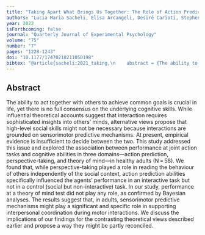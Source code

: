 ```yaml
--- 
title: "Taking Apart What Brings Us Together: The Role of Action Prediction, Perspective-Taking, and Theory of Mind in Joint Action"
authors: "Lucia Maria Sacheli, Elisa Arcangeli, Desiré Carioti, Stephen A. Butterfill and  Manuela Berlingeri"
year: 2022
isForthcoming: false
journal: "Quarterly Journal of Experimental Psychology"
volume: "75"
number: "7"
pages: "1228-1243"
doi: "10.1177/17470218211050198"
bibtex: "@article{sacheli:2021_taking,\n    abstract = {The ability to act together with others to achieve common goals is crucial in life, yet there is no full consensus on the underlying cognitive skills. While influential theoretical accounts suggest that interaction requires sophisticated insights into others' minds, alternative views propose that high-level social skills might not be necessary because interactions are grounded on sensorimotor predictive mechanisms. At present, empirical evidence is insufficient to decide between the two. This study addressed this issue and explored the association between performance at joint action tasks and cognitive abilities in three domains\\textemdash action prediction, perspective-taking, and theory of mind\\textemdash in healthy adults (N\\,=\\,58). We found that, while perspective-taking played a role in reading the behaviour of others independently of the social context, action prediction abilities specifically influenced the agents' performance in an interactive task but not in a control (social but non-interactive) task. In our study, performance at a theory of mind test did not play any role, as confirmed by Bayesian analyses. The results suggest that, in adults, sensorimotor predictive mechanisms might play a significant and specific role in supporting interpersonal coordination during motor interactions. We discuss the implications of our findings for the contrasting theoretical views described earlier and propose a way they might be partly reconciled.},\n    author = {Sacheli, Lucia Maria and Arcangeli, Elisa and Carioti, Desir{\\'e} and Butterfill, Steve and Berlingeri, Manuela},\n    date-modified = {2022-05-24 23:19:31 +0100},\n    doi = {10.1177/17470218211050198},\n    issn = {1747-0218},\n    journal = {Quarterly Journal of Experimental Psychology},\n    keywords = {action prediction,Joint action,perspective-taking,social cognition,theory of mind},\n    langid = {english},\n    number = {7},\n    pages = {1228-1243},\n    publisher = {{SAGE Publications}},\n    shorttitle = {Taking Apart What Brings Us Together},\n    title = {Taking Apart What Brings Us Together: {{The}} Role of Action Prediction, Perspective-Taking, and Theory of Mind in Joint Action},\n    volume = {75},\n    year = {2022},\n    bdsk-url-1 = {https://doi.org/10.1177/17470218211050198}\n}\n\n"
---
```



## Abstract

The ability to act together with others to achieve common goals is crucial in life, yet there is no full consensus on the underlying cognitive skills. While influential theoretical accounts suggest that interaction requires sophisticated insights into others’ minds, alternative views propose that high-level social skills might not be necessary because interactions are grounded on sensorimotor predictive mechanisms. At present, empirical evidence is insufficient to decide between the two. This study addressed this issue and explored the association between performance at joint action tasks and cognitive abilities in three domains—action prediction, perspective-taking, and theory of mind—in healthy adults (N = 58). We found that, while perspective-taking played a role in reading the behaviour of others independently of the social context, action prediction abilities specifically influenced the agents’ performance in an interactive task but not in a control (social but non-interactive) task. In our study, performance at a theory of mind test did not play any role, as confirmed by Bayesian analyses. The results suggest that, in adults, sensorimotor predictive mechanisms might play a significant and specific role in supporting interpersonal coordination during motor interactions. We discuss the implications of our findings for the contrasting theoretical views described earlier and propose a way they might be partly reconciled.


